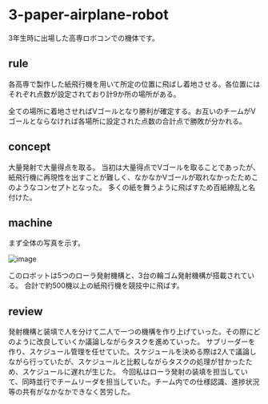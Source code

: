 # 3-paper-airplane-robot
3年生時に出場した高専ロボコンでの機体です。

## rule
各高専で製作した紙飛行機を用いて所定の位置に飛ばし着地させる。各位置にはそれぞれ点数が設定されており計9か所の場所がある。

全ての場所に着地させればVゴールとなり勝利が確定する。お互いのチームがVゴールとならなければ各場所に設定された点数の合計点で勝敗が分かれる。

## concept
大量発射で大量得点を取る。
当初は大量得点でVゴールを取ることであったが、紙飛行機に再現性を出すことが難しく、なかなかVゴールが取れなかったためこのようなコンセプトとなった。
多くの紙を舞うように飛ばすため百紙繚乱と名付けた。

## machine
まず全体の写真を示す。

![image](https://github.com/hossyan/3-paper-airplane-robot/assets/118952234/6cc1912b-4b6b-4201-9afd-d84f13477a7c)

このロボットは5つのローラ発射機構と、3台の輪ゴム発射機構が搭載されている。
合計で約500機以上の紙飛行機を競技中に飛ばす。


## review
発射機構と装填で人を分けて二人で一つの機構を作り上げていった。その際にどのように改良していくか議論しながらタスクを進めていった。
サブリーダーを作り、スケジュール管理を任せていた。スケジュールを決める際は2人で議論しながら行っていたが、スケジュールと比較しながらタスクの処理が甘かったため、スケジュールに遅れが生じた。
今回私はローラ発射の装填を担当していて、同時並行でチームリーダを担当していた。チーム内での仕様認識、進捗状況等の共有がなかなかできなく苦労した。

